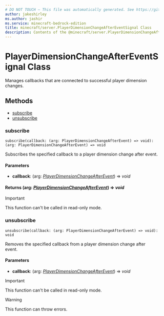 ```yaml
---
# DO NOT TOUCH — This file was automatically generated. See https://github.com/mojang/minecraftapidocsgenerator to modify descriptions, examples, etc.
author: jakeshirley
ms.author: jashir
ms.service: minecraft-bedrock-edition
title: minecraft/server.PlayerDimensionChangeAfterEventSignal Class
description: Contents of the @minecraft/server.PlayerDimensionChangeAfterEventSignal class.
---
```

# PlayerDimensionChangeAfterEventSignal Class

Manages callbacks that are connected to successful player dimension changes.

## Methods
- [subscribe](#subscribe)
- [unsubscribe](#unsubscribe)

### **subscribe**
`
subscribe(callback: (arg: PlayerDimensionChangeAfterEvent) => void): (arg: PlayerDimensionChangeAfterEvent) => void
`

Subscribes the specified callback to a player dimension change after event.

#### **Parameters**
- **callback**: (arg: [*PlayerDimensionChangeAfterEvent*](PlayerDimensionChangeAfterEvent.md)) => *void*

#### **Returns** (arg: [*PlayerDimensionChangeAfterEvent*](PlayerDimensionChangeAfterEvent.md)) => *void*

> [!IMPORTANT]
> This function can't be called in read-only mode.

### **unsubscribe**
`
unsubscribe(callback: (arg: PlayerDimensionChangeAfterEvent) => void): void
`

Removes the specified callback from a player dimension change after event.

#### **Parameters**
- **callback**: (arg: [*PlayerDimensionChangeAfterEvent*](PlayerDimensionChangeAfterEvent.md)) => *void*

> [!IMPORTANT]
> This function can't be called in read-only mode.

> [!WARNING]
> This function can throw errors.
